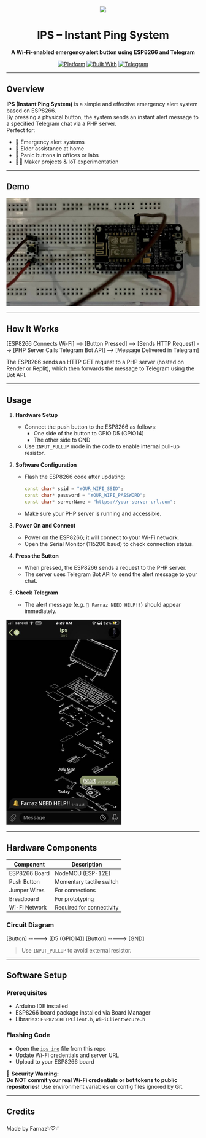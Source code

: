 <div align="center">

<img src="https://img.icons8.com/fluency/96/alarm.png" width="80" />

# IPS – Instant Ping System  
**A Wi-Fi-enabled emergency alert button using ESP8266 and Telegram**

[![Platform](https://img.shields.io/badge/platform-ESP8266-black.svg)](#hardware)
[![Built With](https://img.shields.io/badge/built%20with-C++-purple.svg)](https://www.arduino.cc/)
[![Telegram](https://img.shields.io/badge/telegram-bot-blue.svg)](https://telegram.org/)

</div>

---

## Overview

**IPS (Instant Ping System)** is a simple and effective emergency alert system based on ESP8266.  
By pressing a physical button, the system sends an instant alert message to a specified Telegram chat via a PHP server.  
Perfect for:

- 🔴 Emergency alert systems  
- 🧓 Elder assistance at home  
- 🏢 Panic buttons in offices or labs  
- 👨‍🔧 Maker projects & IoT experimentation

---

## Demo

<p align="center">
  <img src="ips_pic.jpg" width="750" alt="IPS Demo">
</p>

---

## How It Works

[ESP8266 Connects Wi-Fi] --> [Button Pressed] --> [Sends HTTP Request] --> [PHP Server Calls Telegram Bot API] --> [Message Delivered in Telegram]


The ESP8266 sends an HTTP GET request to a PHP server (hosted on Render or Replit), which then forwards the message to Telegram using the Bot API.

---

## Usage

1. **Hardware Setup**  
   - Connect the push button to the ESP8266 as follows:  
     - One side of the button to GPIO D5 (GPIO14)  
     - The other side to GND  
   - Use `INPUT_PULLUP` mode in the code to enable internal pull-up resistor.

2. **Software Configuration**  
   - Flash the ESP8266 code after updating:  
     ```cpp
     const char* ssid = "YOUR_WIFI_SSID";
     const char* password = "YOUR_WIFI_PASSWORD";
     const char* serverName = "https://your-server-url.com";
     ```
   - Make sure your PHP server is running and accessible.

3. **Power On and Connect**  
   - Power on the ESP8266; it will connect to your Wi-Fi network.  
   - Open the Serial Monitor (115200 baud) to check connection status.

4. **Press the Button**  
   - When pressed, the ESP8266 sends a request to the PHP server.  
   - The server uses Telegram Bot API to send the alert message to your chat.

5. **Check Telegram**  
   - The alert message (e.g. `🔔 Farnaz NEED HELP!!`) should appear immediately.

<img src="mes.jpg" width="300" alt="Telegram message example">

---

## Hardware Components

| Component       | Description                 |
|-----------------|-----------------------------|
| ESP8266 Board   | NodeMCU (ESP-12E)           |
| Push Button     | Momentary tactile switch    |
| Jumper Wires    | For connections             |
| Breadboard      | For prototyping             |
| Wi-Fi Network   | Required for connectivity   |

### Circuit Diagram

[Button] -----> [D5 (GPIO14)]
[Button] -----> [GND]

> Use `INPUT_PULLUP` to avoid external resistor.

---

## Software Setup

### Prerequisites

- Arduino IDE installed  
- ESP8266 board package installed via Board Manager  
- Libraries: `ESP8266HTTPClient.h`, `WiFiClientSecure.h`

### Flashing Code

- Open the [`ips.ino`](ips.ino) file from this repo  
- Update Wi-Fi credentials and server URL  
- Upload to your ESP8266 board

🛑 **Security Warning:**  
**Do NOT commit your real Wi-Fi credentials or bot tokens to public repositories!** Use environment variables or config files ignored by Git.

---

## Credits

Made by Farnaz𓆩♡𓆪

